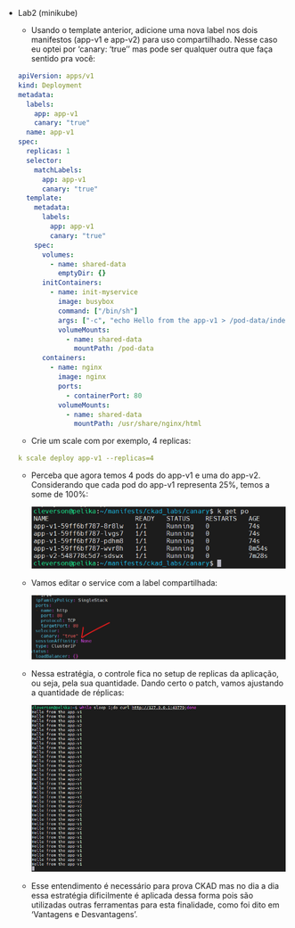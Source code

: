 - Lab2 (minikube)

  - Usando o template anterior, adicione uma nova label nos dois manifestos (app-v1 e app-v2) para uso compartilhado. Nesse caso eu optei por ‘canary: ‘true’’ mas pode ser qualquer outra que faça sentido pra você:

  ```yaml
  apiVersion: apps/v1
  kind: Deployment
  metadata:
    labels:
      app: app-v1
      canary: "true"
    name: app-v1
  spec:
    replicas: 1
    selector:
      matchLabels:
        app: app-v1
        canary: "true"
    template:
      metadata:
        labels:
          app: app-v1
          canary: "true"
      spec:
        volumes:
          - name: shared-data
            emptyDir: {}
        initContainers:
          - name: init-myservice
            image: busybox
            command: ["/bin/sh"]
            args: ["-c", "echo Hello from the app-v1 > /pod-data/index.html"]
            volumeMounts:
              - name: shared-data
                mountPath: /pod-data
        containers:
          - name: nginx
            image: nginx
            ports:
              - containerPort: 80
            volumeMounts:
              - name: shared-data
                mountPath: /usr/share/nginx/html
  ```

  - Crie um scale com por exemplo, 4 replicas:

  ```yaml
  k scale deploy app-v1 --replicas=4
  ```

  - Perceba que agora temos 4 pods do app-v1 e uma do app-v2. Considerando que cada pod do app-v1 representa 25%, temos a some de 100%:

    ![image.png](./img/image1.png)

  - Vamos editar o service com a label compartilhada:

    ![image.png](./img/image2.png)

  - Nessa estratégia, o controle fica no setup de replicas da aplicação, ou seja, pela sua quantidade. Dando certo o patch, vamos ajustando a quantidade de réplicas:

    ![image.png](./img/image3.png)

  - Esse entendimento é necessário para prova CKAD mas no dia a dia essa estratégia dificilmente é aplicada dessa forma pois são utilizadas outras ferramentas para esta finalidade, como foi dito em ‘Vantagens e Desvantagens’.
